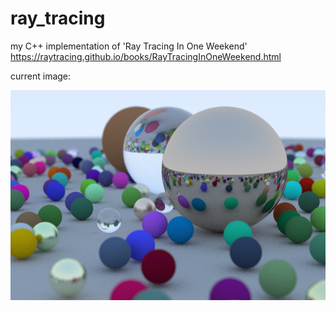 # ray_tracing
my C++ implementation of 'Ray Tracing In One Weekend' https://raytracing.github.io/books/RayTracingInOneWeekend.html

current image:

![](image.png?raw=true)